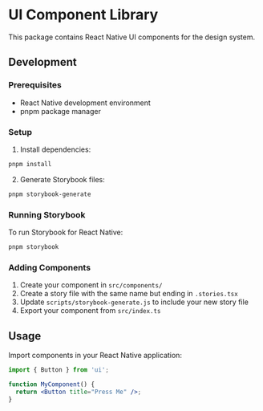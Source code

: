 # UI Component Library

This package contains React Native UI components for the design system.

## Development

### Prerequisites

- React Native development environment
- pnpm package manager

### Setup

1. Install dependencies:
```bash
pnpm install
```

2. Generate Storybook files:
```bash
pnpm storybook-generate
```

### Running Storybook

To run Storybook for React Native:

```bash
pnpm storybook
```

### Adding Components

1. Create your component in `src/components/`
2. Create a story file with the same name but ending in `.stories.tsx`
3. Update `scripts/storybook-generate.js` to include your new story file
4. Export your component from `src/index.ts`

## Usage

Import components in your React Native application:

```jsx
import { Button } from 'ui';

function MyComponent() {
  return <Button title="Press Me" />;
}
``` 
